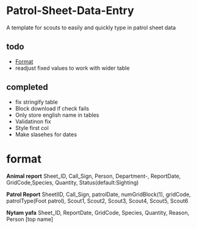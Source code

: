# Patrol-Sheet-Data-Entry
A template for scouts to easily and quickly type in patrol sheet data

## todo

- [Format](#format) 
- readjust fixed values to work with wider table

## completed

- fix stringify table
- Block download if check fails
- Only store english name in tables
- Validatinon fix
- Style first col
- Make slasehes for dates

# format

**Animal report**
Sheet_ID, Call_Sign, Person, Department-, ReportDate, GridCode,Species, Quantity, Status(default:Sighting)

**Patrol Report**
SheetIID, Call_Sign, patrolDate, numGridBlock(1), gridCode, patrolType(Foot patrol), Scout1, Scout2, Scout3, Scout4, Scout5, Scout6

**Nytam yafa**
Sheet_ID, ReportDate, GridCode, Species, Quantity, Reason, Person [top name]